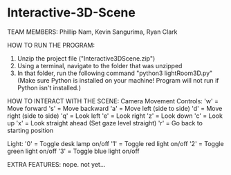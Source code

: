 # Interactive-3D-Scene

TEAM MEMBERS:
Phillip Nam, Kevin Sangurima, Ryan Clark

HOW TO RUN THE PROGRAM:

1. Unzip the project file ("Interactive3DScene.zip")
2. Using a terminal, navigate to the folder that was unzipped
3. In that folder, run the following command "python3 lightRoom3D.py" (Make sure Python is installed on your machine! Program will not run if Python isn't installed.)

HOW TO INTERACT WITH THE SCENE:
Camera Movement Controls:
'w' = Move forward
's' = Move backward
'a' = Move left (side to side)
'd' = Move right (side to side)
'q' = Look left
'e' = Look right
'z' = Look down
'c' = Look up
'x' = Look straight ahead (Set gaze level straight)
'r' = Go back to starting position

Light:
'0' = Toggle desk lamp on/off
'1' = Toggle red light on/off
'2' = Toggle green light on/off
'3' = Toggle blue light on/off

EXTRA FEATURES:
nope. not yet...

